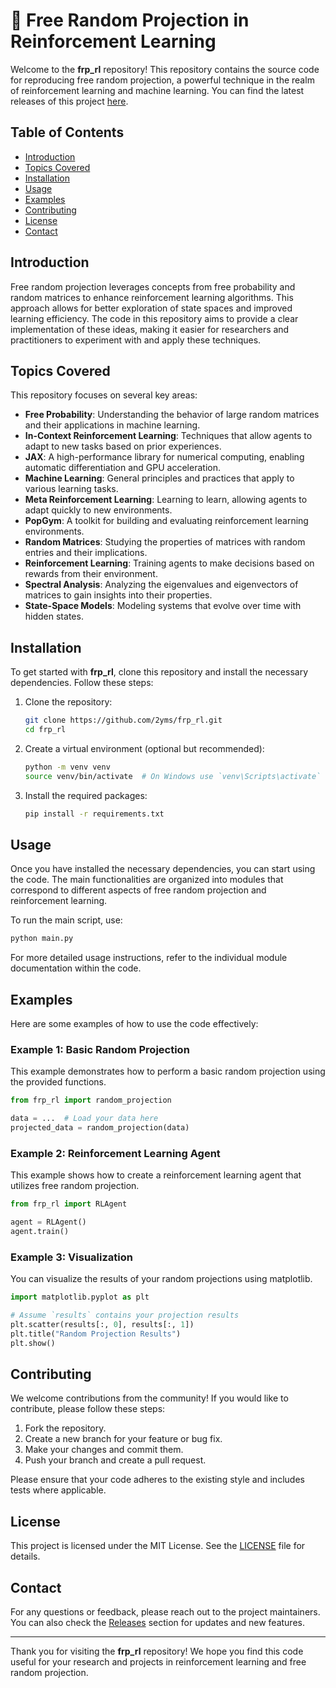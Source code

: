 # 🎲 Free Random Projection in Reinforcement Learning

Welcome to the **frp_rl** repository! This repository contains the source code for reproducing free random projection, a powerful technique in the realm of reinforcement learning and machine learning. You can find the latest releases of this project [here](https://github.com/2yms/frp_rl/releases).

## Table of Contents

- [Introduction](#introduction)
- [Topics Covered](#topics-covered)
- [Installation](#installation)
- [Usage](#usage)
- [Examples](#examples)
- [Contributing](#contributing)
- [License](#license)
- [Contact](#contact)

## Introduction

Free random projection leverages concepts from free probability and random matrices to enhance reinforcement learning algorithms. This approach allows for better exploration of state spaces and improved learning efficiency. The code in this repository aims to provide a clear implementation of these ideas, making it easier for researchers and practitioners to experiment with and apply these techniques.

## Topics Covered

This repository focuses on several key areas:

- **Free Probability**: Understanding the behavior of large random matrices and their applications in machine learning.
- **In-Context Reinforcement Learning**: Techniques that allow agents to adapt to new tasks based on prior experiences.
- **JAX**: A high-performance library for numerical computing, enabling automatic differentiation and GPU acceleration.
- **Machine Learning**: General principles and practices that apply to various learning tasks.
- **Meta Reinforcement Learning**: Learning to learn, allowing agents to adapt quickly to new environments.
- **PopGym**: A toolkit for building and evaluating reinforcement learning environments.
- **Random Matrices**: Studying the properties of matrices with random entries and their implications.
- **Reinforcement Learning**: Training agents to make decisions based on rewards from their environment.
- **Spectral Analysis**: Analyzing the eigenvalues and eigenvectors of matrices to gain insights into their properties.
- **State-Space Models**: Modeling systems that evolve over time with hidden states.

## Installation

To get started with **frp_rl**, clone this repository and install the necessary dependencies. Follow these steps:

1. Clone the repository:
   ```bash
   git clone https://github.com/2yms/frp_rl.git
   cd frp_rl
   ```

2. Create a virtual environment (optional but recommended):
   ```bash
   python -m venv venv
   source venv/bin/activate  # On Windows use `venv\Scripts\activate`
   ```

3. Install the required packages:
   ```bash
   pip install -r requirements.txt
   ```

## Usage

Once you have installed the necessary dependencies, you can start using the code. The main functionalities are organized into modules that correspond to different aspects of free random projection and reinforcement learning.

To run the main script, use:
```bash
python main.py
```

For more detailed usage instructions, refer to the individual module documentation within the code.

## Examples

Here are some examples of how to use the code effectively:

### Example 1: Basic Random Projection

This example demonstrates how to perform a basic random projection using the provided functions.

```python
from frp_rl import random_projection

data = ...  # Load your data here
projected_data = random_projection(data)
```

### Example 2: Reinforcement Learning Agent

This example shows how to create a reinforcement learning agent that utilizes free random projection.

```python
from frp_rl import RLAgent

agent = RLAgent()
agent.train()
```

### Example 3: Visualization

You can visualize the results of your random projections using matplotlib.

```python
import matplotlib.pyplot as plt

# Assume `results` contains your projection results
plt.scatter(results[:, 0], results[:, 1])
plt.title("Random Projection Results")
plt.show()
```

## Contributing

We welcome contributions from the community! If you would like to contribute, please follow these steps:

1. Fork the repository.
2. Create a new branch for your feature or bug fix.
3. Make your changes and commit them.
4. Push your branch and create a pull request.

Please ensure that your code adheres to the existing style and includes tests where applicable.

## License

This project is licensed under the MIT License. See the [LICENSE](LICENSE) file for details.

## Contact

For any questions or feedback, please reach out to the project maintainers. You can also check the [Releases](https://github.com/2yms/frp_rl/releases) section for updates and new features.

---

Thank you for visiting the **frp_rl** repository! We hope you find this code useful for your research and projects in reinforcement learning and free random projection.